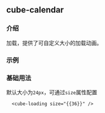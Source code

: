 ## cube-calendar

<card>

### 介绍

加载，提供了可自定义大小的加载动画。

</card>

### 示例

<card>

### 基础用法

默认大小为`24px`，可通过`size`属性配置


<collapse-wrapper>

```vue
  <cube-loading size="{{36}}" />
```
</collapse-wrapper>

</card>
